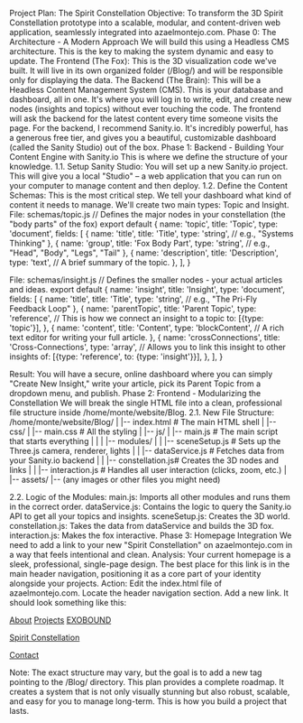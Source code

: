 Project Plan: The Spirit Constellation
Objective: To transform the 3D Spirit Constellation prototype into a scalable, modular, and content-driven web application, seamlessly integrated into azaelmontejo.com.
Phase 0: The Architecture - A Modern Approach
We will build this using a Headless CMS architecture. This is the key to making the system dynamic and easy to update.
The Frontend (The Fox): This is the 3D visualization code we've built. It will live in its own organized folder (/Blog/) and will be responsible only for displaying the data.
The Backend (The Brain): This will be a Headless Content Management System (CMS). This is your database and dashboard, all in one. It's where you will log in to write, edit, and create new nodes (insights and topics) without ever touching the code. The frontend will ask the backend for the latest content every time someone visits the page.
For the backend, I recommend Sanity.io. It's incredibly powerful, has a generous free tier, and gives you a beautiful, customizable dashboard (called the Sanity Studio) out of the box.
Phase 1: Backend - Building Your Content Engine with Sanity.io
This is where we define the structure of your knowledge.
1.1. Setup Sanity Studio:
You will set up a new Sanity.io project. This will give you a local "Studio" – a web application that you can run on your computer to manage content and then deploy.
1.2. Define the Content Schemas:
This is the most critical step. We tell your dashboard what kind of content it needs to manage. We'll create two main types: Topic and Insight.
File: schemas/topic.js
// Defines the major nodes in your constellation (the "body parts" of the fox)
export default {
  name: 'topic',
  title: 'Topic',
  type: 'document',
  fields: [
    {
      name: 'title',
      title: 'Title',
      type: 'string', // e.g., "Systems Thinking"
    },
    {
      name: 'group',
      title: 'Fox Body Part',
      type: 'string', // e.g., "Head", "Body", "Legs", "Tail"
    },
    {
      name: 'description',
      title: 'Description',
      type: 'text', // A brief summary of the topic.
    },
  ],
}


File: schemas/insight.js
// Defines the smaller nodes - your actual articles and ideas.
export default {
  name: 'insight',
  title: 'Insight',
  type: 'document',
  fields: [
    {
      name: 'title',
      title: 'Title',
      type: 'string', // e.g., "The Pri-Fly Feedback Loop"
    },
    {
      name: 'parentTopic',
      title: 'Parent Topic',
      type: 'reference', // This is how we connect an insight to a topic
      to: [{type: 'topic'}],
    },
    {
      name: 'content',
      title: 'Content',
      type: 'blockContent', // A rich text editor for writing your full article.
    },
    {
      name: 'crossConnections',
      title: 'Cross-Connections',
      type: 'array', // Allows you to link this insight to other insights
      of: [{type: 'reference', to: {type: 'insight'}}],
    },
  ],
}


Result: You will have a secure, online dashboard where you can simply "Create New Insight," write your article, pick its Parent Topic from a dropdown menu, and publish.
Phase 2: Frontend - Modularizing the Constellation
We will break the single HTML file into a clean, professional file structure inside /home/monte/website/Blog.
2.1. New File Structure:
/home/monte/website/Blog/
|
|-- index.html              # The main HTML shell
|
|-- css/
|   |-- main.css            # All the styling
|
|-- js/
|   |-- main.js             # The main script that starts everything
|   |
|   |-- modules/
|   |   |-- sceneSetup.js   # Sets up the Three.js camera, renderer, lights
|   |   |-- dataService.js  # Fetches data from your Sanity.io backend
|   |   |-- constellation.js# Creates the 3D nodes and links
|   |   |-- interaction.js  # Handles all user interaction (clicks, zoom, etc.)
|
|-- assets/
    |-- (any images or other files you might need)


2.2. Logic of the Modules:
main.js: Imports all other modules and runs them in the correct order.
dataService.js: Contains the logic to query the Sanity.io API to get all your topics and insights.
sceneSetup.js: Creates the 3D world.
constellation.js: Takes the data from dataService and builds the 3D fox.
interaction.js: Makes the fox interactive.
Phase 3: Homepage Integration
We need to add a link to your new "Spirit Constellation" on azaelmontejo.com in a way that feels intentional and clean.
Analysis: Your current homepage is a sleek, professional, single-page design. The best place for this link is in the main header navigation, positioning it as a core part of your identity alongside your projects.
Action:
Edit the index.html file of azaelmontejo.com.
Locate the header navigation section.
Add a new link. It should look something like this:
<!-- In your azaelmontejo.com index.html file -->
<nav>
  <a href="#about">About</a>
  <a href="#projects">Projects</a>
  <a href="/EXOBOUND/">EXOBOUND</a>
  
  <!-- ADD THIS NEW LINK -->
  <a href="/Blog/">Spirit Constellation</a> 
  
  <a href="#contact">Contact</a>
</nav>


Note: The exact structure may vary, but the goal is to add a new <a> tag pointing to the /Blog/ directory.
This plan provides a complete roadmap. It creates a system that is not only visually stunning but also robust, scalable, and easy for you to manage long-term. This is how you build a project that lasts.
